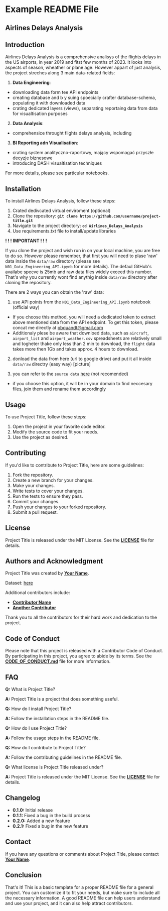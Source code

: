 # **Example README File**

## **Airlines Delays Analysis**


## **Introduction**

Airlines Delays Analysis is a comprehensive analisys of the flights delays in the US airports, in year 2019 and 
fitst few months of 2023. It looks into aspects of season, wheather or plane age. However appart of just analysis,
the project streches along 3 main data-related fields:
1. **Data Engineering**:
- downloading data form tee API endpoints
- creating database and b y suing spoecially crafter database-schema, populating it with downloaded data 
- crating dedicated layers (views), separating reportaing data from data for visualtisation purposes
2. **Data Analysis**:
- comprehensice throught flights delays analysis, including 
3. **BI Reporting adn Visualisation**:
- crating system analityczno-raportowy, mający wspomagać przyszłe decyzje biznesowe
- introducing DASH visualtisation techniques

For more details, please see particular notebooks.

## **Installation**

To install Airlines Delays Analysis, follow these steps:

1. Crated dedivcated virtual enviroment (optional)
2. Clone the repository: **`git clone https://github.com/username/project-title.git`**
2. Navigate to the project directory: **`cd Airlines_Delays_Analysis`**
3. Use requirements.txt file to install/update libraries

**! ! ! IMPORTANT ! ! !**

If you clone the project and wish run in on your local machine, you are free to do so. However please remember, that first 
you will need to plase 'raw' data inside the `data/raw` directory (please see `N01_Data_Engineering_API.ipynb` for more details). 
The defaul GitHub's availabe specve is 25mb and raw data files widely exceed this number. That's why you currently wont find 
anythig inside `data/raw` directory after cloning the repository. 

There are 2 ways you can obtain the 'raw' data: 
1. use API points from the `N01_Data_Engineering_API.ipynb` notebook (official way)
- If you choose this method, you will need a dedicated token 
to extract above mentioned data from the API endpoint. To get this token, please concat me directly at [pbquandt@gmail.com](mailto:pbquandt@gmail.com)
- Additionaly plese be aware that downloed data, such as `aircraft`, `airport_list` and `airport_weather.csv` spreadsheets are 
relatively small and togheter thake only less than 2 min to download, the `flight` data takes more then 1Gb and takes 
approx. 4 hours to download.

2. donload the data from here (url to google drive) and put it all inside `data/raw` directry (easy way)
[picture]

3. you can refer to the `source data` [here](https://www.kaggle.com/datasets/threnjen/2019-airline-delays-and-cancellations) (not recomended)
- if you choose this option, it will be in your domain to find neccesary files, join them and rename them accordingly 

## **Usage**

To use Project Title, follow these steps:

1. Open the project in your favorite code editor.
2. Modify the source code to fit your needs.
3. Use the project as desired.

## **Contributing**

If you'd like to contribute to Project Title, here are some guidelines:

1. Fork the repository.
2. Create a new branch for your changes.
3. Make your changes.
4. Write tests to cover your changes.
5. Run the tests to ensure they pass.
6. Commit your changes.
7. Push your changes to your forked repository.
8. Submit a pull request.

## **License**

Project Title is released under the MIT License. See the **[LICENSE](https://www.blackbox.ai/share/LICENSE)** file for details.

## **Authors and Acknowledgment**

Project Title was created by **[Your Name](https://github.com/username)**.

Dataset:
[here](https://www.kaggle.com/datasets/threnjen/2019-airline-delays-and-cancellations)

Additional contributors include:

- **[Contributor Name](https://github.com/contributor-name)**
- **[Another Contributor](https://github.com/another-contributor)**

Thank you to all the contributors for their hard work and dedication to the project.

## **Code of Conduct**

Please note that this project is released with a Contributor Code of Conduct. By participating in this project, you agree to abide by its terms. See the **[CODE_OF_CONDUCT.md](https://www.blackbox.ai/share/CODE_OF_CONDUCT.md)** file for more information.

## **FAQ**

**Q:** What is Project Title?

**A:** Project Title is a project that does something useful.

**Q:** How do I install Project Title?

**A:** Follow the installation steps in the README file.

**Q:** How do I use Project Title?

**A:** Follow the usage steps in the README file.

**Q:** How do I contribute to Project Title?

**A:** Follow the contributing guidelines in the README file.

**Q:** What license is Project Title released under?

**A:** Project Title is released under the MIT License. See the **[LICENSE](https://www.blackbox.ai/share/LICENSE)** file for details.

## **Changelog**

- **0.1.0:** Initial release
- **0.1.1:** Fixed a bug in the build process
- **0.2.0:** Added a new feature
- **0.2.1:** Fixed a bug in the new feature

## **Contact**

If you have any questions or comments about Project Title, please contact **[Your Name](you@example.com)**.

## **Conclusion**

That's it! This is a basic template for a proper README file for a general project. You can customize it to fit your needs, but make sure to include all the necessary information. A good README file can help users understand and use your project, and it can also help attract contributors.